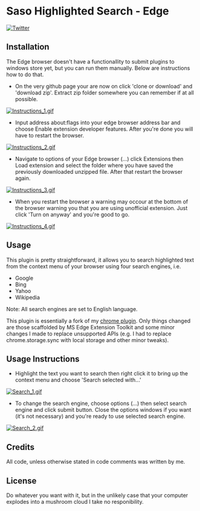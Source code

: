 # Saso Highlighted Search - Edge
[![Twitter](https://img.shields.io/twitter/url/https/github.com/MrTambourineSLO/SasoHighlightedSearch-Edge.svg?style=social)](https://twitter.com/intent/tweet?text=Wow:&url=%5Bobject%20Object%5D)
## Installation
The Edge browser doesn't have a functionallity to submit plugins to windows store yet, but you can run them manually. Below are instructions how to do that.

- On the very github page your are now on click 'clone or download' and 'download zip'. Extract zip folder somewhere you can remember
if at all possible.

[![Instructions_1.gif](http://gifyu.com/images/Instructions_1.gif)](http://gifyu.com/image/O4b)

- Input address about:flags into your edge browser address bar and choose Enable extension developer features. After you're done you
will have to restart the browser.

[![Instructions_2.gif](http://gifyu.com/images/Instructions_2.gif)](http://gifyu.com/image/O42)

- Navigate to options of your Edge browser (...) click Extensions then Load extension and select the folder where you have saved the previously downloaded unzipped file. After that restart the browser again.

[![Instructions_3.gif](http://gifyu.com/images/Instructions_3.gif)](http://gifyu.com/image/O4S)

- When you restart the browser a warning may occour at the bottom of the browser warning you that you are using unofficial extension. Just click 'Turn on anyway' and you're good to go.

[![Instructions_4.gif](http://gifyu.com/images/Instructions_4.gif)](http://gifyu.com/image/O4v)











## Usage
This plugin is pretty straightforward, it allows you to search highlighted text from the context menu of your browser using four search
engines, i.e.
- Google
- Bing
- Yahoo
- Wikipedia

Note: All search engines are set to English language.

This plugin is essentially a fork of my [chrome plugin](https://github.com/MrTambourineSLO/SasoHighlightedSearch). Only things changed are those scaffolded by MS Edge Extension Toolkit and some minor changes I made to replace unsupported APIs (e.g. I had to replace chrome.storage.sync with local storage and other minor tweaks).

## Usage Instructions
- Highlight the text you want to search then right click it to bring up the context menu and choose 'Search selected with...'

[![Search_1.gif](http://gifyu.com/images/Search_1.gif)](http://gifyu.com/image/O4j)

- To change the search engine, choose options (...) then select search engine and click submit button. Close the options windows if you want (it's not necessary) and you're ready to use selected search engine.

[![Search_2.gif](http://gifyu.com/images/Search_2.gif)](http://gifyu.com/image/O4i)


## Credits
All code, unless otherwise stated in code comments was written by me.

## License
Do whatever you want with it, but in the unlikely case that your computer explodes into a mushroom cloud I take no responibility.


